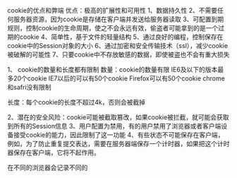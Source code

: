 cookie的优点和弊端
优点：极高的扩展性和可用性
1、数据持久性
2、不需要任何服务器资源，因为cookie是存储在客户端并发送给服务器读取
3、可配置到期规则，控制cookie的生命周期，使之不会永远有效，偷盗者可能拿到的是一个过期的cookie
4、简单性，基于文件的轻量结构
5、通过良好的编程，控制保存在cookie中的Session对象的大小
6、通过加密和安全传输技术（ssl），减少cookie被破解的可能性
7、只要cookie中不存放敏感的数据，即使被盗也不会有重大损失

1、 cookie的数量和长度都有限制
数量：cookie的数量有限
    IE6及以下的版本最多20个cookie
    IE7以后的可以有50个cookie
    Firefox可以有50个cookie
    chrome和safri没有限制

长度：每个cookie的长度不超过4k，否则会被截掉

2、潜在的安全风险：cookie可能被截取篡改，如果cookie被拦截，就可能会获取到所有的Session信息
3、用户配置为禁用，有的用户禁用了浏览器或者客户端设备接受cookie的能力，因此限制了这一功能
4、有些状态不可能保存在客户端，例如，为了防止重复提交表达，需要在服务器端保存一个计时器，如果把这个计时器保存在客户端，它将不起作用。

<!--  -->
在不同的浏览器会记录不同的
